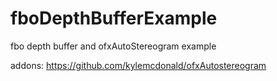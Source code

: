 # fboDepthBufferExample
fbo depth buffer and ofxAutoStereogram example

addons:
https://github.com/kylemcdonald/ofxAutostereogram
